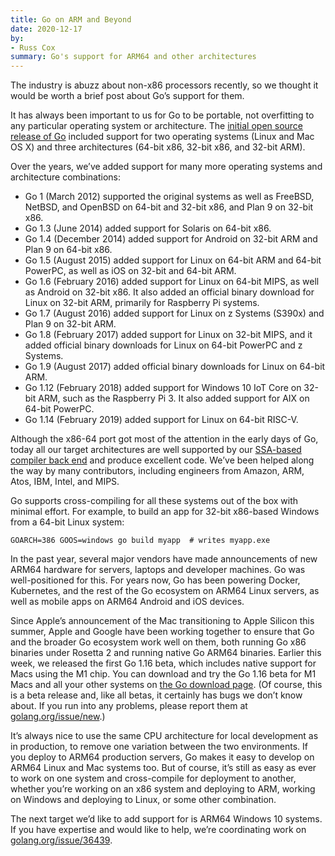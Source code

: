 ```yaml
---
title: Go on ARM and Beyond
date: 2020-12-17
by:
- Russ Cox
summary: Go's support for ARM64 and other architectures
---
```



The industry is abuzz about non-x86 processors recently,
so we thought it would be worth a brief post about Go’s support for them.

It has always been important to us for Go to be portable,
not overfitting to any particular operating system or architecture.
The [initial open source release of Go](https://opensource.googleblog.com/2009/11/hey-ho-lets-go.html)
included support for two operating systems (Linux and Mac OS X) and three
architectures (64-bit x86,
32-bit x86, and 32-bit ARM).

Over the years, we’ve added support for many more operating systems and architecture combinations:

- Go 1 (March 2012) supported the original systems as well as FreeBSD,
  NetBSD, and OpenBSD on 64-bit and 32-bit x86,
  and Plan 9 on 32-bit x86.
- Go 1.3 (June 2014) added support for Solaris on 64-bit x86.
- Go 1.4 (December 2014) added support for Android on 32-bit ARM and Plan 9 on 64-bit x86.
- Go 1.5 (August 2015) added support for Linux on 64-bit ARM and 64-bit PowerPC,
  as well as iOS on 32-bit and 64-bit ARM.
- Go 1.6 (February 2016) added support for Linux on 64-bit MIPS,
  as well as Android on 32-bit x86.
  It also added an official binary download for Linux on 32-bit ARM,
  primarily for Raspberry Pi systems.
- Go 1.7 (August 2016) added support for Linux on z Systems (S390x) and Plan 9 on 32-bit ARM.
- Go 1.8 (February 2017) added support for Linux on 32-bit MIPS,
  and it added official binary downloads for Linux on 64-bit PowerPC and z Systems.
- Go 1.9 (August 2017) added official binary downloads for Linux on 64-bit ARM.
- Go 1.12 (February 2018) added support for Windows 10 IoT Core on 32-bit ARM,
  such as the Raspberry Pi 3.
  It also added support for AIX on 64-bit PowerPC.
- Go 1.14 (February 2019) added support for Linux on 64-bit RISC-V.

Although the x86-64 port got most of the attention in the early days of Go,
today all our target architectures are well supported by our [SSA-based compiler back end](https://www.youtube.com/watch?v=uTMvKVma5ms)
and produce excellent code.
We’ve been helped along the way by many contributors,
including engineers from Amazon, ARM, Atos,
IBM, Intel, and MIPS.

Go supports cross-compiling for all these systems out of the box with minimal effort.
For example, to build an app for 32-bit x86-based Windows from a 64-bit Linux system:

	GOARCH=386 GOOS=windows go build myapp  # writes myapp.exe

In the past year, several major vendors have made announcements of new ARM64
hardware for servers,
laptops and developer machines.
Go was well-positioned for this. For years now,
Go has been powering Docker, Kubernetes, and the rest of the Go ecosystem
on ARM64 Linux servers,
as well as mobile apps on ARM64 Android and iOS devices.

Since Apple’s announcement of the Mac transitioning to Apple Silicon this summer,
Apple and Google have been working together to ensure that Go and the broader
Go ecosystem work well on them,
both running Go x86 binaries under Rosetta 2 and running native Go ARM64 binaries.
Earlier this week, we released the first Go 1.16 beta,
which includes native support for Macs using the M1 chip.
You can download and try the Go 1.16 beta for M1 Macs and all your other
systems on [the Go download page](/dl/#go1.16beta1).
(Of course, this is a beta release and, like all betas,
it certainly has bugs we don’t know about.
If you run into any problems, please report them at [golang.org/issue/new](/issue/new).)

It’s always nice to use the same CPU architecture for local development as in production,
to remove one variation between the two environments.
If you deploy to ARM64 production servers,
Go makes it easy to develop on ARM64 Linux and Mac systems too.
But of course, it’s still as easy as ever to work on one system and cross-compile
for deployment to another,
whether you’re working on an x86 system and deploying to ARM,
working on Windows and deploying to Linux,
or some other combination.

The next target we’d like to add support for is ARM64 Windows 10 systems.
If you have expertise and would like to help,
we’re coordinating work on [golang.org/issue/36439](https://github.com/golang/go/issues/36439).

